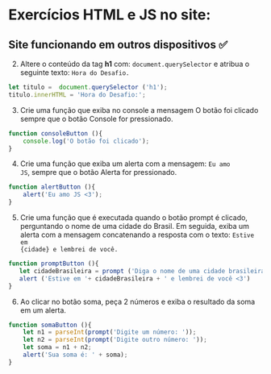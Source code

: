 # Exercícios HTML e JS no site:

## Site funcionando em outros dispositivos ✅

2) Altere o conteúdo da tag <b>h1</b> com: <code>document.querySelector</code> e atribua o seguinte texto: <code>Hora do Desafio.</code>

```js
let titulo =  document.querySelector ('h1');
titulo.innerHTML = 'Hora do Desafio:';
```

3) Crie uma função que exiba no console a mensagem O botão foi clicado sempre que o botão Console for pressionado.

```js
function consoleButton (){
    console.log('O botão foi clicado');
}
```

4) Crie uma função que exiba um alerta com a mensagem: <code>Eu amo JS</code>, sempre que o botão Alerta for pressionado.

```js
function alertButton (){
    alert('Eu amo JS <3');
}
```

5) Crie uma função que é executada quando o botão prompt é clicado, perguntando o nome de uma cidade do Brasil. Em seguida, exiba um alerta com a mensagem concatenando a resposta com o texto: <code>Estive em {cidade} e lembrei de você.</code>

```js
function promptButton (){
   let cidadeBrasileira = prompt ('Diga o nome de uma cidade brasileira que goste: ');
   alert ('Estive em '+ cidadeBrasileira + ' e lembrei de você <3')
}
```

6) Ao clicar no botão soma, peça 2 números e exiba o resultado da soma em um alerta.

```js
function somaButton (){
    let n1 = parseInt(prompt('Digite um número: '));
    let n2 = parseInt(prompt('Digite outro número: '));
    let soma = n1 + n2;
    alert('Sua soma é: ' + soma);
}
```